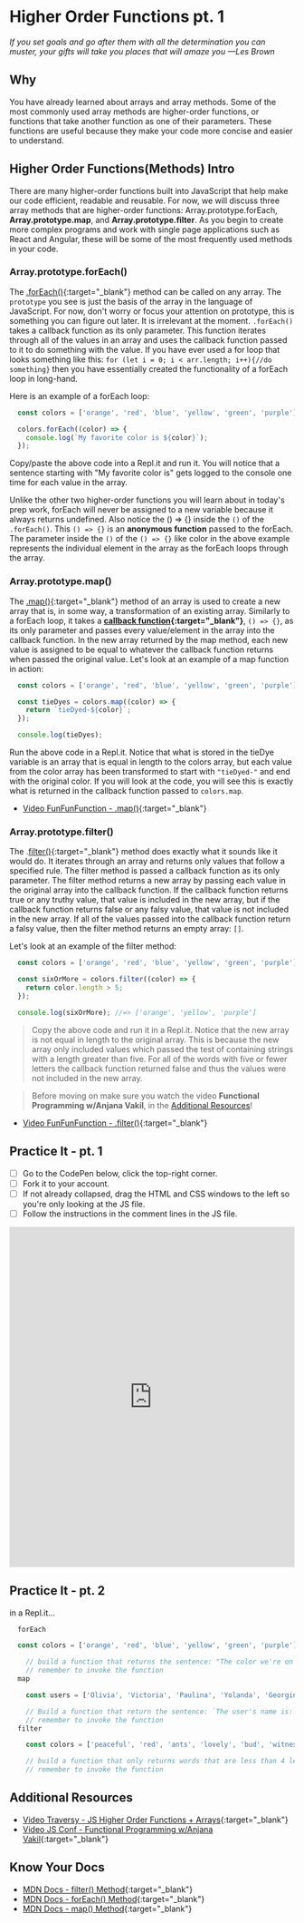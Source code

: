 # Higher Order Functions pt. 1

*If you set goals and go after them with all the determination you can muster, your gifts will take you places that will amaze you —Les Brown*

## Why

You have already learned about arrays and array methods. Some of the most commonly used array methods are higher-order functions, or functions that take another function as one of their parameters. These functions are useful because they make your code more concise and easier to understand.

## Higher Order Functions(Methods) Intro

There are many higher-order functions built into JavaScript that help make our code efficient, readable and reusable. For now, we will discuss three array methods that are higher-order functions: Array.prototype.forEach, **Array.prototype.map**, and **Array.prototype.filter**. As you begin to create more complex programs and work with single page applications such as React and Angular, these will be some of the most frequently used methods in your code.

### Array.prototype.forEach()

The [.forEach()](https://developer.mozilla.org/en-US/docs/Web/JavaScript/Reference/Global_Objects/Array/forEach){:target="_blank"} method can be called on any array. The `prototype` you see is just the basis of the array in the language of JavaScript. For now, don't worry or focus your attention on prototype, this is something you can figure out later. It is irrelevant at the moment. `.forEach()` takes a callback function as its only parameter. This function iterates through all of the values in an array and uses the callback function passed to it to do something with the value. If you have ever used a for loop that looks something like this: `for (let i = 0; i < arr.length; i++){//do something}` then you have essentially created the functionality of a forEach loop in long-hand.

Here is an example of a forEach loop:

```javascript
  const colors = ['orange', 'red', 'blue', 'yellow', 'green', 'purple'];

  colors.forEach((color) => {
    console.log(`My favorite color is ${color}`);
  });
```

Copy/paste the above code into a Repl.it and run it. You will notice that a sentence starting with "My favorite color is" gets logged to the console one time for each value in the array.

Unlike the other two higher-order functions you will learn about in today's prep work, forEach will never be assigned to a new variable because it always returns undefined. Also notice the () => {} inside the `()` of the `.forEach()`. This `() => {}` is an **anonymous function** passed to the forEach. The parameter inside the `()` of the `() => {}` like color in the above example represents the individual element in the array as the forEach loops through the array.

### Array.prototype.map()

The [.map()](https://developer.mozilla.org/en-US/docs/Web/JavaScript/Reference/Global_Objects/Array/map){:target="_blank"} method of an array is used to create a new array that is, in some way, a transformation of an existing array. Similarly to a forEach loop, it takes a **[callback function](https://javascriptissexy.com/understand-javascript-callback-functions-and-use-them/){:target="_blank"}**, `() => {}`, as its only parameter and passes every value/element in the array into the callback function. In the new array returned by the map method, each new value is assigned to be equal to whatever the callback function returns when passed the original value. Let's look at an example of a map function in action:

```javascript
  const colors = ['orange', 'red', 'blue', 'yellow', 'green', 'purple'];

  const tieDyes = colors.map((color) => {
    return `tieDyed-${color}`;
  });

  console.log(tieDyes);
```

Run the above code in a Repl.it. Notice that what is stored in the tieDye variable is an array that is equal in length to the colors array, but each value from the color array has been transformed to start with `"tieDyed-"` and end with the original color. If you will look at the code, you will see this is exactly what is returned in the callback function passed to `colors.map`.

* [Video FunFunFunction - .map()](https://youtu.be/bCqtb-Z5YGQ){:target="_blank"}

### Array.prototype.filter()

The .[filter()](https://developer.mozilla.org/en-US/docs/Web/JavaScript/Reference/Global_Objects/Array/filter){:target="_blank"} method does exactly what it sounds like it would do. It iterates through an array and returns only values that follow a specified rule. The filter method is passed a callback function as its only parameter. The filter method returns a new array by passing each value in the original array into the callback function. If the callback function returns true or any truthy value, that value is included in the new array, but if the callback function returns false or any falsy value, that value is not included in the new array. If all of the values passed into the callback function return a falsy value, then the filter method returns an empty array: `[]`.

Let's look at an example of the filter method:

```javascript
  const colors = ['orange', 'red', 'blue', 'yellow', 'green', 'purple'];

  const sixOrMore = colors.filter((color) => {
    return color.length > 5;
  });

  console.log(sixOrMore); //=> ['orange', 'yellow', 'purple']
```

  > Copy the above code and run it in a Repl.it. Notice that the new array is not equal in length to the original array. This is because the new array only included values which passed the test of containing strings with a length greater than five. For all of the words with five or fewer letters the callback function returned false and thus the values were not included in the new array.

  > Before moving on make sure you watch the video **Functional Programming w/Anjana Vakil**, in the [Additional Resources](#additional-resources)!

* [Video FunFunFunction - .filter()](https://youtu.be/BMUiFMZr7vk){:target="_blank"}

## Practice It - pt. 1

- [ ] Go to the CodePen below, click the top-right corner.
- [ ] Fork it to your account.
- [ ] If not already collapsed, drag the HTML and CSS windows to the left so you're only looking at the JS file.
- [ ] Follow the instructions in the comment lines in the JS file.

<iframe height="600" style="width: 100%;" scrolling="no" title="Higher-Order Functions Part I - Practice" src="https://codepen.io/kdybvig/embed/darmmQ?height=265&theme-id=dark&default-tab=js,result" frameborder="no" allowtransparency="true" allowfullscreen="true">
  See the Pen <a href='https://codepen.io/kdybvig/pen/darmmQ'>Higher-Order Functions Part I - Practice</a> by Keith
  (<a href='https://codepen.io/kdybvig'>@kdybvig</a>) on <a href='https://codepen.io'>CodePen</a>.
</iframe>

## Practice It - pt. 2

in a Repl.it...

```javascript
  forEach

  const colors = ['orange', 'red', 'blue', 'yellow', 'green', 'purple'];

    // build a function that returns the sentence: "The color we're on right now is: orange"
    // remember to invoke the function
  map

    const users = ['Olivia', 'Victoria', 'Paulina', 'Yolanda', 'Georgina', 'Bill'];

    // Build a function that return the sentence: `The user's name is: ${name}`
    // remember to invoke the function
  filter

    const colors = ['peaceful', 'red', 'ants', 'lovely', 'bud', 'witness', 'purple', 'clouds'];

    // build a function that only returns words that are less than 4 letters in length
    // remember to invoke the function
```



## Additional Resources

* [Video Traversy - JS Higher Order Functions + Arrays](https://youtu.be/rRgD1yVwIvE){:target="_blank"}
* [Video JS Conf - Functional Programming w/Anjana Vakil](https://youtu.be/e-5obm1G_FY){:target="_blank"}

## Know Your Docs

* [MDN Docs - filter() Method](https://developer.mozilla.org/en-US/docs/Web/JavaScript/Reference/Global_Objects/Array/filter){:target="_blank"}
* [MDN Docs - forEach() Method](https://developer.mozilla.org/en-US/docs/Web/JavaScript/Reference/Global_Objects/Array/forEach){:target="_blank"}
* [MDN Docs - map() Method](https://developer.mozilla.org/en-US/docs/Web/JavaScript/Reference/Global_Objects/Array/map){:target="_blank"}

<!-- 

* [Video - ]()
* [Video - ]()

```javascript

```

- [ ] Task Two
    *  [ ] Task Two.a
    *  [ ] Task Two.b
    *  [ ] Task Two.c


| Method      | Description                          |
| ----------- | ------------------------------------ |
| `GET`       | Fetch resource                       |
| `PUT`       | Update resource |
| `DELETE`    | Delete resource |


* [MDN Docs - ...]()

- [ ] ...
- [ ] ...


```javascript

``` 

- [ ] ...
- [ ] ...
  * [ ] ...
  * [ ] ... 

    `line numbers`
:do you like 'em?

++slash++

https://facelessuser.github.io/pymdown-extensions/extensions/keys/ 

=== "Javascript"

    ```javascript
    ```

=== "Python"

  ```python
  ```

cp workspace/resources/templateFile.md docs/module-

-->